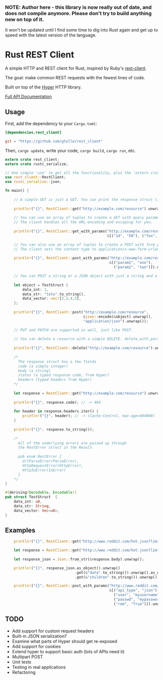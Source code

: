 ### NOTE: Author here - this library is now really out of date, and does not compile anymore. Please don't try to build anything new on top of it.

It won't be updated until I find some time to dig into Rust again and get up to speed with the latest version of the language.


Rust REST Client
================

A simple HTTP and REST client for Rust, inspired by Ruby's [rest-client](https://github.com/rest-client/rest-client).

The goal: make common REST requests with the fewest lines of code.

Built on top of the [Hyper](https://github.com/hyperium/hyper) HTTP library.

[Full API Documentation](https://gtolle.github.com/rest_client)

Usage
-----

First, add the dependency to your `Cargo.toml`:

```toml
[dependencies.rest_client]

git = "https://github.com/gtolle/rest_client"
```

Then, `cargo update`, write your code, `cargo build`, `cargo run`, etc.

```rust
extern crate rest_client;
extern crate rustc_serialize;

// One simple 'use' to get all the functionality, plus the 'extern crate'.
use rest_client::RestClient;
use rustc_serialize::json;

fn main() {
    
    // A simple GET is just a GET. You can print the response struct (it supports Show).
    
    println!("{}", RestClient::get("http://example.com/resource").unwrap());
    
    // You can use an array of tuples to create a GET with query parameters.
    // The client handles all the URL-encoding and escaping for you.
    
    println!("{}", RestClient::get_with_params("http://example.com/resource",
                                               &[("id", "50"), ("foo", "bar")]).unwrap());

    // You can also use an array of tuples to create a POST with form parameters. 
    // The client sets the content-type to application/x-www-form-urlencoded for you.
    
    println!("{}", RestClient::post_with_params("http://example.com/resource",
                                                &[("param1", "one"), 
                                                  ("param2", "two")]).unwrap());

    // You can POST a string or a JSON object with just a string and a MIME type.
    
    let object = TestStruct {
        data_int: 1,
        data_str: "toto".to_string(),
        data_vector: vec![2,3,4,5],
    };
    
    println!("{}", RestClient::post("http://example.com/resource",
                                    &json::encode(&object).unwrap(), 
                                    "application/json").unwrap());

    // PUT and PATCH are supported as well, just like POST.
    
    // You can delete a resource with a simple DELETE. delete_with_params works too.
    
    println!("{}", RestClient::delete("http://example.com/resource").unwrap());
    
    /*
      The response struct has a few fields
      code (a simple integer)
      body (a string)
      status (a typed response code, from Hyper)
      headers (typed headers from Hyper)
    */
    
    let response = RestClient::get("http://example.com/resource").unwrap();
    
    println!("{}", response.code); // -> 404
    
    for header in response.headers.iter() {
        println!("{}", header); // -> (Cache-Control, max-age=604800) ...
    }
    
    println!("{}", response.to_string());				  
    
    /*
      All of the underlying errors are passed up through 
      the RestError struct in the Result.
      
      pub enum RestError {
        UrlParseError(ParseError),
        HttpRequestError(HttpError),
        HttpIoError(IoError)
      }
    */
}

#[deriving(Decodable, Encodable)]
pub struct TestStruct  {
    data_int: u8,
    data_str: String,
    data_vector: Vec<u8>,
}
```

Examples
--------

```rust
    println!("{}", RestClient::get("http://www.reddit.com/hot.json?limit=1").unwrap());

    let response = RestClient::get("http://www.reddit.com/hot.json?limit=1").unwrap();
    
    let response_json = Json::from_str(&response.body).unwrap();

    println!("{}", response_json.as_object().unwrap()
                                .get(&"data".to_string()).unwrap().as_object().unwrap()
                                .get(&"children".to_string()).unwrap());

    println!("{}", RestClient::post_with_params("http://www.reddit.com/api/login.json", 
                                                &[("api_type", "json"),
                                                  ("user", "myusername"),
                                                  ("passwd", "mypassword"),
                                                  ("rem", "True")]).unwrap());

```

TODO
----

* Add support for custom request headers
* Built-in JSON serialization?
* Examine what parts of Hyper should get re-exposed
* Add support for cookies
* Extend hyper to support basic auth (lots of APIs need it)
* Multipart POST
* Unit tests
* Testing in real applications
* Refactoring
